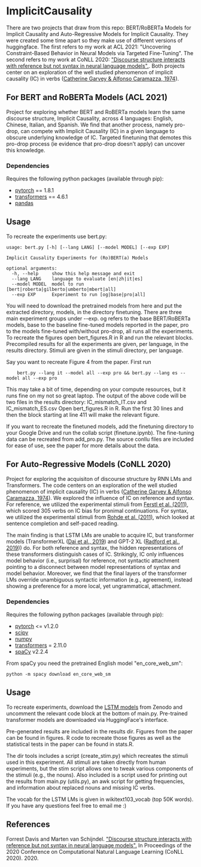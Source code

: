 # ImplicitCausality

There are two projects that draw from this repo: BERT/RoBERTa Models for Implicit Causality and Auto-Regressive Models for Implicit Causality. They were created some time apart so they make use of different versions of huggingface. 
The first refers to my work at ACL 2021: "Uncovering Constraint-Based Behavior in Neural Models via Targeted Fine-Tuning". The second refers to my work at CoNLL 2020: ["Discourse structure interacts with reference but not syntax in neural language models".](https://www.aclweb.org/anthology/2020.conll-1.32/). Both projects center on an exploration of the well studied 
phenomenon of implicit causality (IC) in verbs ([Catherine Garvey & Alfonso Caramazza, 1974](www.jstor.org/stable/4177835)). 

## For BERT and RoBERTa Models (ACL 2021)

Project for exploring whether BERT and RoBERTa models learn the same discourse structure, Implicit Causality, across 4 languages: English, Chinese, Italian, and Spanish. We find that another process, namely pro-drop, can compete with Implicit Causality (IC)
in a given language to obscure underlying knowledge of IC. Targeted finetuning that demotes this pro-drop process (ie evidence that pro-drop doesn't apply) can uncover this knowledge. 

### Dependencies 
Requires the following python packages (available through pip):
* [pytorch](https://pytorch.org/) == 1.8.1
* [transformers](https://github.com/huggingface/transformers) == 4.6.1
* [pandas](https://pandas.pydata.org/)

## Usage
To recreate the experiments use bert.py:

    usage: bert.py [-h] [--lang LANG] [--model MODEL] [--exp EXP]

    Implicit Causality Experiments for (Ro)BERT(a) Models

    optional arguments:
      -h, --help     show this help message and exit
      --lang LANG    language to evaluate [en|zh|it|es]
      --model MODEL  model to run [bert|roberta|gilberto|umberto|mbert|all]
      --exp EXP      Experiment to run [og|base|pro|all]

You will need to download the pretrained models from here and put the extracted directory, models, in the 
directory finetuning. 
There are three main experiment groups under --exp. og refers to the base BERT/RoBERTa models, base to the baseline
fine-tuned models reported in the paper, pro to the models fine-tuned with/without pro-drop, all runs all the 
experiments. To recreate the figures open bert\_figures.R in R and run the relevant blocks. Precompiled results 
for all the experiments are given, per language, in the results directory. Stimuli are given in the stimuli directory, 
per language. 

Say you want to recreate Figure 4 from the paper. First run

        bert.py --lang it --model all --exp pro && bert.py --lang es --model all --exp pro

This may take a bit of time, depending on your compute resources, but it runs fine on my not so great laptop. The
output of the above code will be two files in the results directory: IC\_mismatch\_IT.csv and IC\_mismatch\_ES.csv
Open bert\_figures.R in R. Run the first 30 lines and then the block starting at line 411 will make the relevant 
figure. 

If you want to recreate the finetuned models, add the finetuning directory to your Google Drive and run the collab
script (finetune.ipynb). The fine-tuning data can be recreated from add\_pro.py. The source conllu files are included
for ease of use, see the paper for more details about the data. 

## For Auto-Regressive Models (CoNLL 2020)

Project for exploring the acquisiton of discourse structure by RNN LMs and Transformers. The code centers on an exploration of the well studied 
phenomenon of implicit causality (IC) in verbs ([Catherine Garvey & Alfonso Caramazza, 1974](www.jstor.org/stable/4177835)). 
We explored the influence of IC on reference and syntax. For reference, 
we utilized the experimental stimuli from [Ferstl et al. (2011)](https://link.springer.com/article/10.3758/s13428-010-0023-2), 
which scored 305 verbs on IC bias for pronimal continuations. 
For syntax, we utilized the experimental stimuli from [Rohde et al. (2011)](https://www.sciencedirect.com/science/article/abs/pii/S0010027710002532?via%3Dihub), which looked 
at sentence completion and self-paced reading. 

The main finding is that LSTM LMs are unable to acquire IC, but 
transformer models (TransformerXL ([Dai et al., 2019](https://doi.org/10.18653/v1/P19-1285)) and GPT-2 XL ([Radford et al., 2019](https://d4mucfpksywv.cloudfront.net/better-language-models/language_models_are_unsupervised_multitask_learners.pdf)))
do. For both reference and syntax, the hidden representations of these
transformers distinguish cases of IC. Strikingly, IC only influences model behavior (i.e., surprisal) 
for reference, not syntactic attachment pointing to a disconnect between 
model representations of syntax and model behavior. Moreover, we find 
that the final layers of the transformer LMs override unambiguous 
syntactic information (e.g., agreement), instead showing a preference 
for a more local, yet ungrammatical, attachment. 

### Dependencies 

Requires the following python packages (available through pip):
* [pytorch](https://pytorch.org/) <= v1.2.0
* [scipy](https://www.scipy.org)
* [numpy](https://numpy.org)
* [transformers](https://github.com/huggingface/transformers) = 2.11.0
* [spaCy](https://spacy.io) v2.2.4

From spaCy you need the pretrained English model "en_core_web_sm":

    python -m spacy download en_core_web_sm

## Usage

To recreate experiments, download the [LSTM models](https://doi.org/10.5281/zenodo.4053572) from Zenodo and
 uncomment the relevant code block at the bottom of main.py. Pre-trained
transformer models are downloaded via HuggingFace's interface. 

Pre-generated results are included in the results dir. Figures from the 
paper can be found in figures. R code to recreate those figures 
as well as the statistical tests in the paper can be found 
in stats.R. 

The dir tools includes a script (create_stim.py) which recreates the 
stimuli used in this experiment. All stimuli are taken directly 
from human experiments, but the stim script allows one to tweak 
various components of the stimuli (e.g., the nouns). Also 
included is a script used for printing out the results from main.py 
(utils.py), an awk script for getting frequencies, and
information about replaced nouns and missing 
IC verbs. 

The vocab for the LSTM LMs is given in wikitext103_vocab (top 50K words). 
If you have any questions feel free to email me :)

## References
Forrest Davis and Marten van Schijndel. ["Discourse structure interacts with reference but not syntax in neural language models".](https://www.aclweb.org/anthology/2020.conll-1.32/) In Proceedings of the 2020 Conference on Computational Natural Language Learning (CoNLL 2020). 2020.
